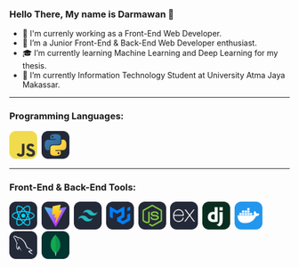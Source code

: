 ### Hello There, My name is Darmawan 👋

- 🏢 I'm currenly working as a Front-End Web Developer.
- 🧠 I’m a Junior Front-End & Back-End Web Developer enthusiast.
- 🎓 I’m currently learning Machine Learning and Deep Learning for my thesis.
- 📖 I’m currently Information Technology Student at University Atma Jaya Makassar.

---
### Programming Languages:
<div>
  <img src="https://github.com/tandpfun/skill-icons/blob/main/icons/JavaScript.svg" title="JavaScript" alt="JavaScript" width="50" height="50"/>&nbsp;
  <img src="https://github.com/tandpfun/skill-icons/blob/main/icons/Python-Dark.svg" title="Python" alt="Python" width="50" height="50"/>&nbsp;
</div>

---
### Front-End & Back-End Tools:
<div>
  <img src="https://github.com/tandpfun/skill-icons/blob/main/icons/React-Dark.svg" title="React" alt="React" width="50" height="50"/>&nbsp;
   <img src="https://github.com/tandpfun/skill-icons/blob/main/icons/Vite-Dark.svg" title="Vite" alt="Vite" width="50" height="50"/>&nbsp;
  <img src="https://github.com/tandpfun/skill-icons/blob/main/icons/TailwindCSS-Dark.svg" title="Tailwind" alt="Tailwind" width="50" height="50"/>&nbsp;
  <img src="https://github.com/tandpfun/skill-icons/blob/main/icons/MaterialUI-Dark.svg" title="MaterialUI" alt="MaterialUI" width="50" height="50"/>&nbsp;
  <img src="https://github.com/tandpfun/skill-icons/blob/main/icons/NodeJS-Dark.svg" title="Node.Js" alt="Node.Js" width="50" height="50"/>&nbsp;
  <img src="https://github.com/tandpfun/skill-icons/blob/main/icons/ExpressJS-Dark.svg" title="Express.Js" alt="Express.Js" width="50" height5080"/>&nbsp;
  <img src="https://github.com/tandpfun/skill-icons/blob/main/icons/Django.svg" title="Django" alt="Django" width="50" height="50"/>&nbsp;
   <img src="https://github.com/tandpfun/skill-icons/blob/main/icons/Docker.svg" title="Docker" alt="Docker" width="50" height="50"/>&nbsp;
  <img src="https://github.com/tandpfun/skill-icons/blob/main/icons/MySQL-Dark.svg" title="MySql" alt="MySql" width="50" height="50"/>&nbsp;
  <img src="https://github.com/tandpfun/skill-icons/blob/main/icons/MongoDB.svg" title="MongoDb" alt="MongoDb" width="50" height="50"/>&nbsp;
</div>
